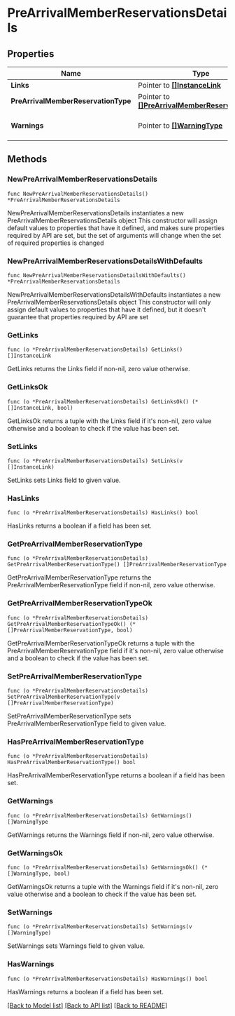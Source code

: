 # PreArrivalMemberReservationsDetails

## Properties

Name | Type | Description | Notes
------------ | ------------- | ------------- | -------------
**Links** | Pointer to [**[]InstanceLink**](InstanceLink.md) |  | [optional] 
**PreArrivalMemberReservationType** | Pointer to [**[]PreArrivalMemberReservationType**](PreArrivalMemberReservationType.md) | Collection of PreArrivalMemberReservations. | [optional] 
**Warnings** | Pointer to [**[]WarningType**](WarningType.md) | Used in conjunction with the Success element to define a business error. | [optional] 

## Methods

### NewPreArrivalMemberReservationsDetails

`func NewPreArrivalMemberReservationsDetails() *PreArrivalMemberReservationsDetails`

NewPreArrivalMemberReservationsDetails instantiates a new PreArrivalMemberReservationsDetails object
This constructor will assign default values to properties that have it defined,
and makes sure properties required by API are set, but the set of arguments
will change when the set of required properties is changed

### NewPreArrivalMemberReservationsDetailsWithDefaults

`func NewPreArrivalMemberReservationsDetailsWithDefaults() *PreArrivalMemberReservationsDetails`

NewPreArrivalMemberReservationsDetailsWithDefaults instantiates a new PreArrivalMemberReservationsDetails object
This constructor will only assign default values to properties that have it defined,
but it doesn't guarantee that properties required by API are set

### GetLinks

`func (o *PreArrivalMemberReservationsDetails) GetLinks() []InstanceLink`

GetLinks returns the Links field if non-nil, zero value otherwise.

### GetLinksOk

`func (o *PreArrivalMemberReservationsDetails) GetLinksOk() (*[]InstanceLink, bool)`

GetLinksOk returns a tuple with the Links field if it's non-nil, zero value otherwise
and a boolean to check if the value has been set.

### SetLinks

`func (o *PreArrivalMemberReservationsDetails) SetLinks(v []InstanceLink)`

SetLinks sets Links field to given value.

### HasLinks

`func (o *PreArrivalMemberReservationsDetails) HasLinks() bool`

HasLinks returns a boolean if a field has been set.

### GetPreArrivalMemberReservationType

`func (o *PreArrivalMemberReservationsDetails) GetPreArrivalMemberReservationType() []PreArrivalMemberReservationType`

GetPreArrivalMemberReservationType returns the PreArrivalMemberReservationType field if non-nil, zero value otherwise.

### GetPreArrivalMemberReservationTypeOk

`func (o *PreArrivalMemberReservationsDetails) GetPreArrivalMemberReservationTypeOk() (*[]PreArrivalMemberReservationType, bool)`

GetPreArrivalMemberReservationTypeOk returns a tuple with the PreArrivalMemberReservationType field if it's non-nil, zero value otherwise
and a boolean to check if the value has been set.

### SetPreArrivalMemberReservationType

`func (o *PreArrivalMemberReservationsDetails) SetPreArrivalMemberReservationType(v []PreArrivalMemberReservationType)`

SetPreArrivalMemberReservationType sets PreArrivalMemberReservationType field to given value.

### HasPreArrivalMemberReservationType

`func (o *PreArrivalMemberReservationsDetails) HasPreArrivalMemberReservationType() bool`

HasPreArrivalMemberReservationType returns a boolean if a field has been set.

### GetWarnings

`func (o *PreArrivalMemberReservationsDetails) GetWarnings() []WarningType`

GetWarnings returns the Warnings field if non-nil, zero value otherwise.

### GetWarningsOk

`func (o *PreArrivalMemberReservationsDetails) GetWarningsOk() (*[]WarningType, bool)`

GetWarningsOk returns a tuple with the Warnings field if it's non-nil, zero value otherwise
and a boolean to check if the value has been set.

### SetWarnings

`func (o *PreArrivalMemberReservationsDetails) SetWarnings(v []WarningType)`

SetWarnings sets Warnings field to given value.

### HasWarnings

`func (o *PreArrivalMemberReservationsDetails) HasWarnings() bool`

HasWarnings returns a boolean if a field has been set.


[[Back to Model list]](../README.md#documentation-for-models) [[Back to API list]](../README.md#documentation-for-api-endpoints) [[Back to README]](../README.md)


